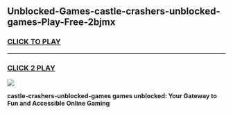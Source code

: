 
## Unblocked-Games-castle-crashers-unblocked-games-Play-Free-2bjmx
<h3>
<a href="https://premium76.site?title=castle-crashers-unblocked-games&ref=10A">CLICK TO PLAY</a></h3>
<hr>

<h3>
<a href="https://premium76.site?title=castle-crashers-unblocked-games&ref=10A">CLICK 2 PLAY</a>
  
</h3>

<a href="https://premium76.site?title=castle-crashers-unblocked-games&ref=10A"><img src="https://clearcache.store/games.png"></a>


**castle-crashers-unblocked-games games unblocked: Your Gateway to Fun and Accessible Online Gaming**
